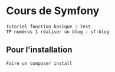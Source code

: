 Cours de Symfony
==
    Tutoriel fonction basique : Test
    TP numéros 1 réaliser un blog : sf-blog
    
Pour l'installation
-
    Faire un composer install
